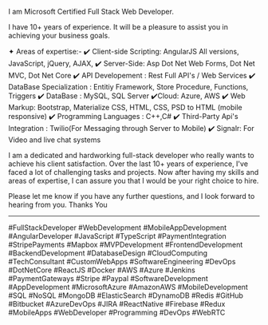 I am Microsoft Certified Full Stack Web Developer.

I have 10+ years of experience. It will be a pleasure to assist you in achieving your business goals. 

✦ Areas of expertise:- 
✔️ Client-side Scripting: AngularJS All versions, JavaScript, jQuery, AJAX, 
✔️ Server-Side: Asp Dot Net Web Forms, Dot Net MVC, Dot Net Core
✔️ API Developement : Rest Full API's / Web Services
✔️ DataBase Specialization : Entitiy Framework, Store Procedure, Functions, Triggers
✔️ DataBase : MySQL, SQL Server
✔️Cloud: Azure, AWS
✔️ Web Markup: Bootstrap, Materialize CSS, HTML, CSS, PSD to HTML (mobile responsive)
✔️ Programming Languages : C++,C#
✔️ Third-Party Api's Integration : Twilio(For Messaging through Server to Mobile) 
✔️ Signalr: For Video and live chat systems 

I am a dedicated and hardworking full-stack developer who really wants to achieve his client satisfaction. Over the last 10+ years of experience, I've faced a lot of challenging tasks and projects. Now after having my skills and areas of expertise, I can assure you that I would be your right choice to hire.


Please let me know if you have any further questions, and I look forward to hearing from you.
Thanks You

-------------------------------------------------------------------------------------------------------------------------


#FullStackDeveloper #WebDevelopment #MobileAppDevelopment
#AngularDeveloper #JavaScript #TypeScript #PaymentIntegration
#StripePayments #Mapbox #MVPDevelopment
#FrontendDevelopment #BackendDevelopment #DatabaseDesign
#CloudComputing #TechConsultant #CustomWebApps
#SoftwareEngineering #DevOps #DotNetCore #ReactJS
#Docker #AWS #Azure #Jenkins #PaymentGateways
#Stripe #Paypal #SoftwareDevelopment #AppDevelopment
#MicrosoftAzure #AmazonAWS #MobileDevelopment
#SQL #NoSQL #MongoDB #ElasticSearch #DynamoDB
#Redis #GitHub #Bitbucket #AzureDevOps #JIRA
#ReactNative #Firebase #Redux
#MobileApps
#WebDeveloper #Programming #DevOps
#WebRTC
